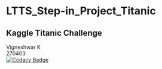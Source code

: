 # LTTS_Step-in_Project_Titanic

## Kaggle Titanic Challenge
Vigneshwar K <br>
270403 <br>
[![Codacy Badge](https://app.codacy.com/project/badge/Grade/a1c6e86e9000498dafb44056d4f33f75)](https://www.codacy.com/gh/Vigneshwar73/LTTS_Step-in_Project_Titanic/dashboard?utm_source=github.com&amp;utm_medium=referral&amp;utm_content=Vigneshwar73/LTTS_Step-in_Project_Titanic&amp;utm_campaign=Badge_Grade)
